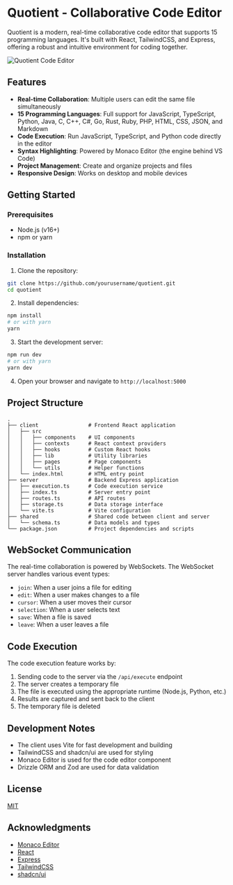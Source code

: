 # Quotient - Collaborative Code Editor

Quotient is a modern, real-time collaborative code editor that supports 15 programming languages. It's built with React, TailwindCSS, and Express, offering a robust and intuitive environment for coding together.

![Quotient Code Editor](./screenshot.png)

## Features

- **Real-time Collaboration**: Multiple users can edit the same file simultaneously
- **15 Programming Languages**: Full support for JavaScript, TypeScript, Python, Java, C, C++, C#, Go, Rust, Ruby, PHP, HTML, CSS, JSON, and Markdown
- **Code Execution**: Run JavaScript, TypeScript, and Python code directly in the editor
- **Syntax Highlighting**: Powered by Monaco Editor (the engine behind VS Code)
- **Project Management**: Create and organize projects and files
- **Responsive Design**: Works on desktop and mobile devices

## Getting Started

### Prerequisites

- Node.js (v16+)
- npm or yarn

### Installation

1. Clone the repository:

```bash
git clone https://github.com/yourusername/quotient.git
cd quotient
```

2. Install dependencies:

```bash
npm install
# or with yarn
yarn
```

3. Start the development server:

```bash
npm run dev
# or with yarn
yarn dev
```

4. Open your browser and navigate to `http://localhost:5000`

## Project Structure

```
.
├── client                # Frontend React application
│   ├── src
│   │   ├── components    # UI components
│   │   ├── contexts      # React context providers
│   │   ├── hooks         # Custom React hooks
│   │   ├── lib           # Utility libraries
│   │   ├── pages         # Page components
│   │   └── utils         # Helper functions
│   └── index.html        # HTML entry point
├── server                # Backend Express application
│   ├── execution.ts      # Code execution service
│   ├── index.ts          # Server entry point
│   ├── routes.ts         # API routes
│   ├── storage.ts        # Data storage interface
│   └── vite.ts           # Vite configuration
├── shared                # Shared code between client and server
│   └── schema.ts         # Data models and types
└── package.json          # Project dependencies and scripts
```

## WebSocket Communication

The real-time collaboration is powered by WebSockets. The WebSocket server handles various event types:

- `join`: When a user joins a file for editing
- `edit`: When a user makes changes to a file
- `cursor`: When a user moves their cursor
- `selection`: When a user selects text
- `save`: When a file is saved
- `leave`: When a user leaves a file

## Code Execution

The code execution feature works by:

1. Sending code to the server via the `/api/execute` endpoint
2. The server creates a temporary file
3. The file is executed using the appropriate runtime (Node.js, Python, etc.)
4. Results are captured and sent back to the client
5. The temporary file is deleted

## Development Notes

- The client uses Vite for fast development and building
- TailwindCSS and shadcn/ui are used for styling
- Monaco Editor is used for the code editor component
- Drizzle ORM and Zod are used for data validation

## License

[MIT](LICENSE)

## Acknowledgments

- [Monaco Editor](https://github.com/microsoft/monaco-editor)
- [React](https://reactjs.org)
- [Express](https://expressjs.com)
- [TailwindCSS](https://tailwindcss.com)
- [shadcn/ui](https://ui.shadcn.com)